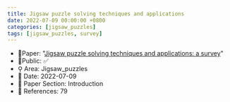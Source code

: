 ```yaml
---
title: Jigsaw puzzle solving techniques and applications
date: 2022-07-09 00:00:00 +0800
categories: [jigsaw_puzzles]
tags: [jigsaw_puzzles, survey]
---
```


- 📙Paper: "[Jigsaw puzzle solving techniques and applications: a survey](https://www.semanticscholar.org/paper/Jigsaw-puzzle-solving-techniques-and-applications%3A-Markaki-Panagiotakis/a4f8abbb24a8d480d5dc5080db7d414face29dd8)"
- 🔑Public: ✅
- ⚲ Area: Jigsaw_puzzles
- 📅 Date: 2022-07-09
- 🔎 Paper Section: Introduction
- 📝 References: 79
